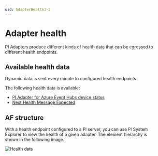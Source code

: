 ```yaml
---
uid: AdapterHealth1-3
---
```


# Adapter health

PI Adapters produce different kinds of health data that can be egressed to different health endpoints.

## Available health data

Dynamic data is sent every minute to configured health endpoints. <!--- jokim Mar0322: passive to active voice. who does the sending? --->

The following health data is available:

- [PI Adapter for Azure Event Hubs device status](xref:PIAdapterForAzureEventHubsDeviceStatus)
- [Next Health Message Expected](xref:NextHealthMessageExpected1-3)

## AF structure

With a health endpoint configured to a PI server, you can use PI System Explorer to view the health of a given adapter. The element hierarchy is shown in the following image.

![Health data](../../main/v1.3/images/health-data.png)
